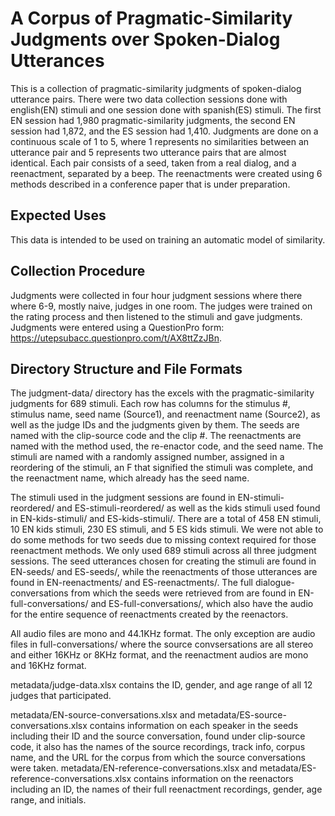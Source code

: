 # A Corpus of Pragmatic-Similarity Judgments over Spoken-Dialog Utterances
This is a collection of pragmatic-similarity judgments of spoken-dialog utterance pairs. There were two data collection sessions done with english(EN) stimuli and one session done with spanish(ES) stimuli. The first EN session had 1,980 pragmatic-similarity judgments, the second EN session had 1,872, and the ES session had 1,410. Judgments are done on a continuous scale of 1 to 5, where 1 represents no similarities between an utterance pair and 5 represents two utterance pairs that are almost identical. Each pair consists of a seed, taken from a real dialog, and a reenactment, separated by a beep. The reenactments were created using 6 methods described in a conference paper that is under preparation.

## Expected Uses
This data is intended to be used on training an automatic model of similarity.

## Collection Procedure
Judgments were collected in four hour judgment sessions where there where 6-9, mostly naive, judges in one room. The judges were trained on the rating process and then listened to the stimuli and gave judgments. Judgments were entered using a QuestionPro form: https://utepsubacc.questionpro.com/t/AX8ttZzJBn.

## Directory Structure and File Formats
The judgment-data/ directory has the excels with the pragmatic-similarity judgments for 689 stimuli. Each row has columns for the stimulus #, stimulus name, seed name (Source1), and reenactment name (Source2), as well as the judge IDs and the judgments given by them. The seeds are named with the clip-source code and the clip #. The reenactments are named with the method used, the re-enactor code, and the seed name. The stimuli are named with a randomly assigned number, assigned in a reordering of the stimuli, an F that signified the stimuli was complete, and the reenactment name, which already has the seed name.

The stimuli used in the judgment sessions are found in EN-stimuli-reordered/ and ES-stimuli-reordered/ as well as the kids stimuli used found in EN-kids-stimuli/ and ES-kids-stimuli/. There are a total of 458 EN stimuli, 10 EN kids stimuli, 230 ES stimuli, and 5 ES kids stimuli. We were not able to do some methods for two seeds due to missing context required for those reenactment methods. We only used 689 stimuli across all three judgment sessions. The seed utterances chosen for creating the stimuli are found in EN-seeds/ and ES-seeds/, while the reenactments of those utterances are found in EN-reenactments/ and ES-reenactments/. The full dialogue-conversations from which the seeds were retrieved from are found in EN-full-conversations/ and ES-full-conversations/, which also have the audio for the entire sequence of reenactments created by the reenactors.

All audio files are mono and 44.1KHz format. The only exception are audio files in full-conversations/ where the source convsersations are all stereo and either 16KHz or 8KHz format, and the reenactment audios are mono and 16KHz format.

metadata/judge-data.xlsx contains the ID, gender, and age range of all 12 judges that participated.

metadata/EN-source-conversations.xlsx and metadata/ES-source-conversations.xlsx contains information on each speaker in the seeds including their ID and the source conversation, found under clip-source code, it also has the names of the source recordings, track info, corpus name, and the URL for the corpus from which the source conversations were taken. metadata/EN-reference-conversations.xlsx and metadata/ES-reference-conversations.xlsx contains information on the reenactors including an ID, the names of their full reenactment recordings, gender, age range, and initials.
